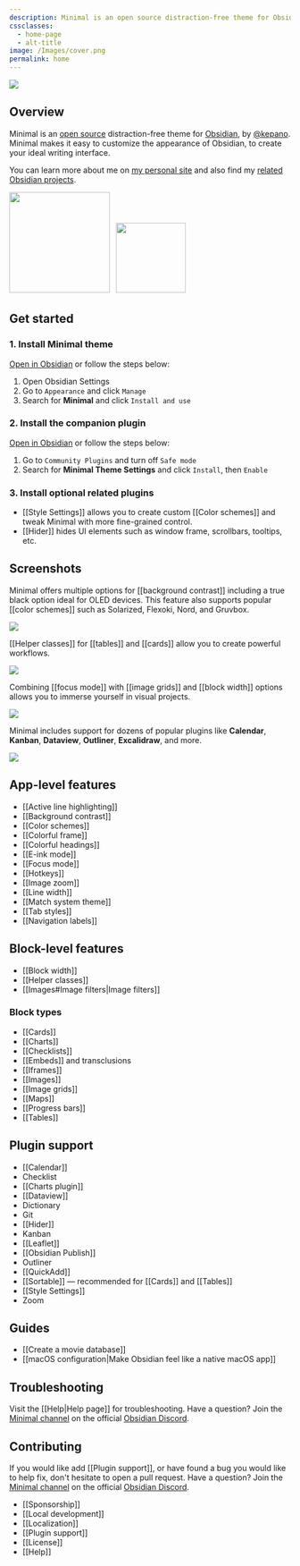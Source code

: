 ```yaml
---
description: Minimal is an open source distraction-free theme for Obsidian, by @kepano. Minimal makes it easy to customize the appearance of Obsidian, to create your ideal writing interface.
cssclasses:
  - home-page
  - alt-title
image: /Images/cover.png
permalink: home
---
```


![](https://github.com/kepano/obsidian-minimal/raw/master/cover.png)

## Overview

Minimal is an [open source](https://github.com/kepano/obsidian-minimal) distraction-free theme for [Obsidian](https://obsidian.md/), by [@kepano](https://stephango.com/about). Minimal makes it easy to customize the appearance of Obsidian, to create your ideal writing interface.

You can learn more about me on [my personal site](https://stephango.com/about) and also find my [related Obsidian projects](https://stephango.com/obsidian).

<a href="https://www.buymeacoffee.com/kepano"><img src="https://img.buymeacoffee.com/button-api/?text=Buy me a coffee&emoji=&slug=kepano&button_colour=6a8695&font_colour=ffffff&font_family=Poppins&outline_colour=000000&coffee_colour=FFDD00" width="180px"></a> <a href="https://github.com/kepano/obsidian-minimal"><img src="https://img.shields.io/github/stars/kepano/obsidian-minimal?style=social" style="padding:7px 7px 5px" width="125"></a>

## Get started

### 1. Install Minimal theme

[Open in Obsidian](obsidian://show-theme?name=Minimal) or follow the steps below:

1. Open Obsidian Settings
2. Go to `Appearance` and click `Manage`
3. Search for **Minimal** and click `Install and use`

### 2. Install the companion plugin

[Open in Obsidian](obsidian://show-plugin?id=obsidian-minimal-settings) or follow the steps below:

1. Go to `Community Plugins` and turn off `Safe mode`
2. Search for **Minimal Theme Settings** and click `Install`, then `Enable`

### 3. Install optional related plugins

- [[Style Settings]] allows you to create custom [[Color schemes]] and tweak Minimal with more fine-grained control.
- [[Hider]] hides UI elements such as window frame, scrollbars, tooltips, etc.

## Screenshots

Minimal offers multiple options for [[background contrast]] including a true black option ideal for OLED devices. This feature also supports popular [[color schemes]] such as Solarized, Flexoki, Nord, and Gruvbox.

![](https://github.com/kepano/obsidian-minimal/raw/master/assets/minimal-variants.png)

[[Helper classes]] for [[tables]] and [[cards]] allow you to create powerful workflows.

![](https://github.com/kepano/obsidian-minimal/raw/master/assets/minimal-movies.png)

Combining [[focus mode]] with [[image grids]] and [[block width]] options allows you to immerse yourself in visual projects.

![](https://github.com/kepano/obsidian-minimal/raw/master/assets/minimal-img-grid.png)

Minimal includes support for dozens of popular plugins like **Calendar**, **Kanban**, **Dataview**, **Outliner**, **Excalidraw**, and more.

![](https://github.com/kepano/obsidian-minimal/raw/master/assets/minimal-plugins.png)

## App-level features

- [[Active line highlighting]]
- [[Background contrast]]
- [[Color schemes]]
- [[Colorful frame]]
- [[Colorful headings]]
- [[E-ink mode]]
- [[Focus mode]]
- [[Hotkeys]]
- [[Image zoom]]
- [[Line width]]
- [[Match system theme]]
- [[Tab styles]]
- [[Navigation labels]]

## Block-level features

- [[Block width]]
- [[Helper classes]]
- [[Images#Image filters|Image filters]]

### Block types

- [[Cards]]
- [[Charts]]
- [[Checklists]]
- [[Embeds]] and transclusions
- [[Iframes]]
- [[Images]]
- [[Image grids]]
- [[Maps]]
- [[Progress bars]]
- [[Tables]]

## Plugin support

- [[Calendar]]
- Checklist
- [[Charts plugin]]
- [[Dataview]]
- Dictionary
- Git
- [[Hider]]
- Kanban
- [[Leaflet]]
- [[Obsidian Publish]]
- Outliner
- [[QuickAdd]]
- [[Sortable]] — recommended for [[Cards]] and [[Tables]]
- [[Style Settings]]
- Zoom

## Guides

- [[Create a movie database]]
- [[macOS configuration|Make Obsidian feel like a native macOS app]]

## Troubleshooting

Visit the [[Help|Help page]] for troubleshooting. Have a question? Join the [Minimal channel](https://discord.com/channels/686053708261228577/931008597557649410) on the official [Obsidian Discord](https://discord.gg/veuWUTm).

## Contributing

If you would like add [[Plugin support]], or have found a bug you would like to help fix, don't hesitate to open a pull request. Have a question? Join the [Minimal channel](https://discord.com/channels/686053708261228577/931008597557649410) on the official [Obsidian Discord](https://discord.gg/veuWUTm).

- [[Sponsorship]]
- [[Local development]]
- [[Localization]]
- [[Plugin support]]
- [[License]]
- [[Help]]